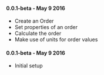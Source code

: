 #### 0.0.1-beta - May 9 2016
* Create an Order
* Set properties of an order
* Calculate the order
* Make use of units for order values

#### 0.0.1-beta - May 9 2016
* Initial setup